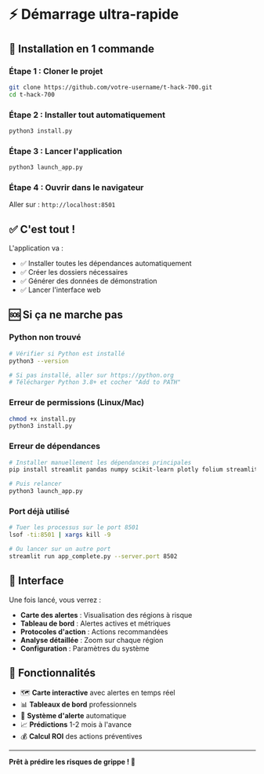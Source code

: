 # ⚡ Démarrage ultra-rapide

## 🚀 Installation en 1 commande

### Étape 1 : Cloner le projet
```bash
git clone https://github.com/votre-username/t-hack-700.git
cd t-hack-700
```

### Étape 2 : Installer tout automatiquement
```bash
python3 install.py
```

### Étape 3 : Lancer l'application
```bash
python3 launch_app.py
```

### Étape 4 : Ouvrir dans le navigateur
Aller sur : `http://localhost:8501`

## ✅ C'est tout !

L'application va :
- ✅ Installer toutes les dépendances automatiquement
- ✅ Créer les dossiers nécessaires
- ✅ Générer des données de démonstration
- ✅ Lancer l'interface web

## 🆘 Si ça ne marche pas

### Python non trouvé
```bash
# Vérifier si Python est installé
python3 --version

# Si pas installé, aller sur https://python.org
# Télécharger Python 3.8+ et cocher "Add to PATH"
```

### Erreur de permissions (Linux/Mac)
```bash
chmod +x install.py
python3 install.py
```

### Erreur de dépendances
```bash
# Installer manuellement les dépendances principales
pip install streamlit pandas numpy scikit-learn plotly folium streamlit-folium

# Puis relancer
python3 launch_app.py
```

### Port déjà utilisé
```bash
# Tuer les processus sur le port 8501
lsof -ti:8501 | xargs kill -9

# Ou lancer sur un autre port
streamlit run app_complete.py --server.port 8502
```

## 📱 Interface

Une fois lancé, vous verrez :
- **Carte des alertes** : Visualisation des régions à risque
- **Tableau de bord** : Alertes actives et métriques
- **Protocoles d'action** : Actions recommandées
- **Analyse détaillée** : Zoom sur chaque région
- **Configuration** : Paramètres du système

## 🎯 Fonctionnalités

- 🗺️ **Carte interactive** avec alertes en temps réel
- 📊 **Tableaux de bord** professionnels
- 🚨 **Système d'alerte** automatique
- 📈 **Prédictions** 1-2 mois à l'avance
- 💰 **Calcul ROI** des actions préventives

---

**Prêt à prédire les risques de grippe ! 🚨**
